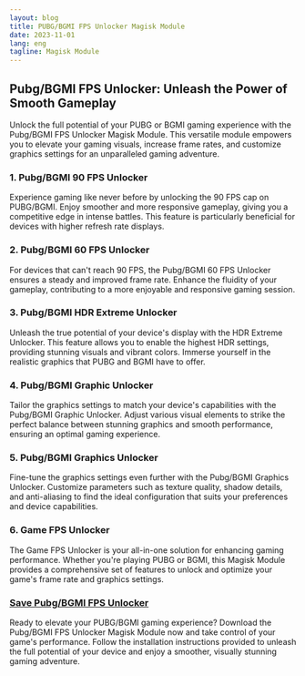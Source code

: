 ```yaml
---
layout: blog
title: PUBG/BGMI FPS Unlocker Magisk Module
date: 2023-11-01
lang: eng
tagline: Magisk Module
---
```


## Pubg/BGMI FPS Unlocker: Unleash the Power of Smooth Gameplay

Unlock the full potential of your PUBG or BGMI gaming experience with the Pubg/BGMI FPS Unlocker Magisk Module. This versatile module empowers you to elevate your gaming visuals, increase frame rates, and customize graphics settings for an unparalleled gaming adventure.

### 1. Pubg/BGMI 90 FPS Unlocker

Experience gaming like never before by unlocking the 90 FPS cap on PUBG/BGMI. Enjoy smoother and more responsive gameplay, giving you a competitive edge in intense battles. This feature is particularly beneficial for devices with higher refresh rate displays.

### 2. Pubg/BGMI 60 FPS Unlocker

For devices that can't reach 90 FPS, the Pubg/BGMI 60 FPS Unlocker ensures a steady and improved frame rate. Enhance the fluidity of your gameplay, contributing to a more enjoyable and responsive gaming session.

### 3. Pubg/BGMI HDR Extreme Unlocker

Unleash the true potential of your device's display with the HDR Extreme Unlocker. This feature allows you to enable the highest HDR settings, providing stunning visuals and vibrant colors. Immerse yourself in the realistic graphics that PUBG and BGMI have to offer.

### 4. Pubg/BGMI Graphic Unlocker

Tailor the graphics settings to match your device's capabilities with the Pubg/BGMI Graphic Unlocker. Adjust various visual elements to strike the perfect balance between stunning graphics and smooth performance, ensuring an optimal gaming experience.

### 5. Pubg/BGMI Graphics Unlocker

Fine-tune the graphics settings even further with the Pubg/BGMI Graphics Unlocker. Customize parameters such as texture quality, shadow details, and anti-aliasing to find the ideal configuration that suits your preferences and device capabilities.

### 6. Game FPS Unlocker

The Game FPS Unlocker is your all-in-one solution for enhancing gaming performance. Whether you're playing PUBG or BGMI, this Magisk Module provides a comprehensive set of features to unlock and optimize your game's frame rate and graphics settings.

### [Save Pubg/BGMI FPS Unlocker](https://www.magiskflash.com/#?url=mLO0bLF4Gw17v7bybZeanfbyW81uG7MtFUY5Djb8Dw2=)

Ready to elevate your PUBG/BGMI gaming experience? Download the Pubg/BGMI FPS Unlocker Magisk Module now and take control of your game's performance. Follow the installation instructions provided to unleash the full potential of your device and enjoy a smoother, visually stunning gaming adventure.
